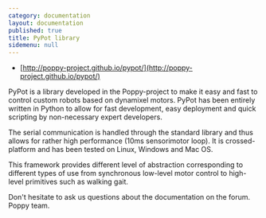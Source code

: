 ```yaml
---
category: documentation
layout: documentation
published: true
title: PyPot library
sidemenu: null
---
```


- [http://poppy-project.github.io/pypot/](http://poppy-project.github.io/pypot/)

PyPot is a library developed in the Poppy-project to make it easy and fast to control custom robots based on dynamixel motors. PyPot has been entirely written in Python to allow for fast development, easy deployment and quick scripting by non-necessary expert developers. 

The serial communication is handled through the standard library and thus allows for rather high performance (10ms sensorimotor loop). It is crossed-platform and has been tested on Linux, Windows and Mac OS. 

This framework provides different level of abstraction corresponding to different types of use from synchronous low-level motor control to high-level primitives such as walking gait.

Don't hesitate to ask us questions about the documentation on the forum.
Poppy team.